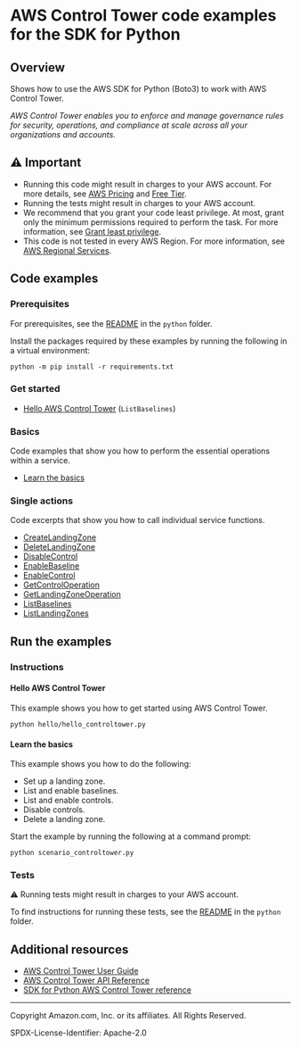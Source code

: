 # AWS Control Tower code examples for the SDK for Python

## Overview

Shows how to use the AWS SDK for Python (Boto3) to work with AWS Control Tower.

<!--custom.overview.start-->
<!--custom.overview.end-->

_AWS Control Tower enables you to enforce and manage governance rules for security, operations, and compliance at scale across all your organizations and accounts._

## ⚠ Important

* Running this code might result in charges to your AWS account. For more details, see [AWS Pricing](https://aws.amazon.com/pricing/) and [Free Tier](https://aws.amazon.com/free/).
* Running the tests might result in charges to your AWS account.
* We recommend that you grant your code least privilege. At most, grant only the minimum permissions required to perform the task. For more information, see [Grant least privilege](https://docs.aws.amazon.com/IAM/latest/UserGuide/best-practices.html#grant-least-privilege).
* This code is not tested in every AWS Region. For more information, see [AWS Regional Services](https://aws.amazon.com/about-aws/global-infrastructure/regional-product-services).

<!--custom.important.start-->
<!--custom.important.end-->

## Code examples

### Prerequisites

For prerequisites, see the [README](../../README.md#Prerequisites) in the `python` folder.

Install the packages required by these examples by running the following in a virtual environment:

```
python -m pip install -r requirements.txt
```

<!--custom.prerequisites.start-->
<!--custom.prerequisites.end-->

### Get started

- [Hello AWS Control Tower](hello/hello_controltower.py#L4) (`ListBaselines`)


### Basics

Code examples that show you how to perform the essential operations within a service.

- [Learn the basics](scenario_controltower.py)


### Single actions

Code excerpts that show you how to call individual service functions.

- [CreateLandingZone](controltower_wrapper.py#L13)
- [DeleteLandingZone](controltower_wrapper.py#L67)
- [DisableControl](controltower_wrapper.py#L232)
- [EnableBaseline](controltower_wrapper.py#L117)
- [EnableControl](controltower_wrapper.py#L172)
- [GetControlOperation](controltower_wrapper.py#L206)
- [GetLandingZoneOperation](controltower_wrapper.py#L260)
- [ListBaselines](controltower_wrapper.py#L92)
- [ListLandingZones](controltower_wrapper.py#L287)


<!--custom.examples.start-->
<!--custom.examples.end-->

## Run the examples

### Instructions


<!--custom.instructions.start-->
<!--custom.instructions.end-->

#### Hello AWS Control Tower

This example shows you how to get started using AWS Control Tower.

```
python hello/hello_controltower.py
```

#### Learn the basics

This example shows you how to do the following:

- Set up a landing zone.
- List and enable baselines.
- List and enable controls.
- Disable controls.
- Delete a landing zone.

<!--custom.basic_prereqs.controltower_Scenario.start-->
<!--custom.basic_prereqs.controltower_Scenario.end-->

Start the example by running the following at a command prompt:

```
python scenario_controltower.py
```


<!--custom.basics.controltower_Scenario.start-->
<!--custom.basics.controltower_Scenario.end-->


### Tests

⚠ Running tests might result in charges to your AWS account.


To find instructions for running these tests, see the [README](../../README.md#Tests)
in the `python` folder.



<!--custom.tests.start-->
<!--custom.tests.end-->

## Additional resources

- [AWS Control Tower User Guide](https://docs.aws.amazon.com/controltower/latest/userguide/what-is-control-tower.html)
- [AWS Control Tower API Reference](https://docs.aws.amazon.com/controltower/latest/APIReference/Welcome.html)
- [SDK for Python AWS Control Tower reference](https://boto3.amazonaws.com/v1/documentation/api/latest/reference/services/cognito-idp.html)

<!--custom.resources.start-->
<!--custom.resources.end-->

---

Copyright Amazon.com, Inc. or its affiliates. All Rights Reserved.

SPDX-License-Identifier: Apache-2.0

